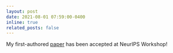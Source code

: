 ```yaml
---
layout: post
date: 2021-08-01 07:59:00-0400
inline: true
related_posts: false
---
```


My first-authored [paper](https://arxiv.org/pdf/2102.11343) has been accepted at NeurIPS Workshop!

